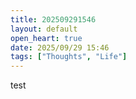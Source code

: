 ```yaml
---
title: 202509291546
layout: default
open_heart: true
date: 2025/09/29 15:46
tags: ["Thoughts", "Life"]
---
```


test